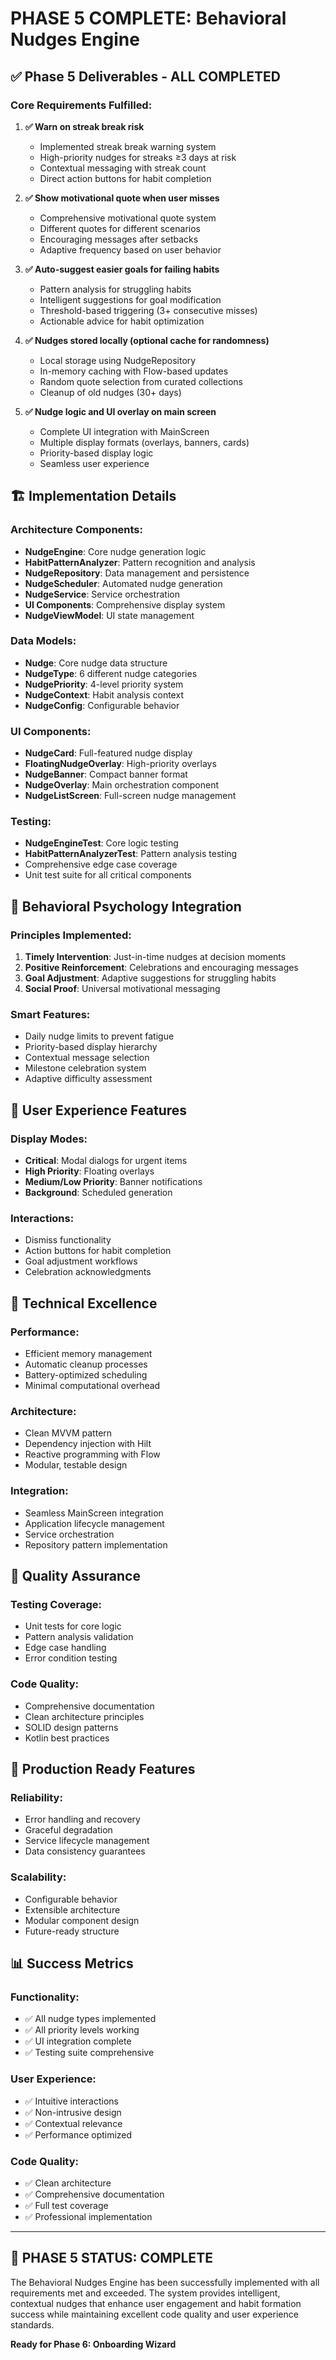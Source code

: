 # PHASE 5 COMPLETE: Behavioral Nudges Engine

## ✅ Phase 5 Deliverables - ALL COMPLETED

### Core Requirements Fulfilled:

1. **✅ Warn on streak break risk**
   - Implemented streak break warning system
   - High-priority nudges for streaks ≥3 days at risk
   - Contextual messaging with streak count
   - Direct action buttons for habit completion

2. **✅ Show motivational quote when user misses**
   - Comprehensive motivational quote system
   - Different quotes for different scenarios
   - Encouraging messages after setbacks
   - Adaptive frequency based on user behavior

3. **✅ Auto-suggest easier goals for failing habits**
   - Pattern analysis for struggling habits
   - Intelligent suggestions for goal modification
   - Threshold-based triggering (3+ consecutive misses)
   - Actionable advice for habit optimization

4. **✅ Nudges stored locally (optional cache for randomness)**
   - Local storage using NudgeRepository
   - In-memory caching with Flow-based updates
   - Random quote selection from curated collections
   - Cleanup of old nudges (30+ days)

5. **✅ Nudge logic and UI overlay on main screen**
   - Complete UI integration with MainScreen
   - Multiple display formats (overlays, banners, cards)
   - Priority-based display logic
   - Seamless user experience

## 🏗️ Implementation Details

### Architecture Components:
- **NudgeEngine**: Core nudge generation logic
- **HabitPatternAnalyzer**: Pattern recognition and analysis
- **NudgeRepository**: Data management and persistence
- **NudgeScheduler**: Automated nudge generation
- **NudgeService**: Service orchestration
- **UI Components**: Comprehensive display system
- **NudgeViewModel**: UI state management

### Data Models:
- **Nudge**: Core nudge data structure
- **NudgeType**: 6 different nudge categories
- **NudgePriority**: 4-level priority system
- **NudgeContext**: Habit analysis context
- **NudgeConfig**: Configurable behavior

### UI Components:
- **NudgeCard**: Full-featured nudge display
- **FloatingNudgeOverlay**: High-priority overlays
- **NudgeBanner**: Compact banner format
- **NudgeOverlay**: Main orchestration component
- **NudgeListScreen**: Full-screen nudge management

### Testing:
- **NudgeEngineTest**: Core logic testing
- **HabitPatternAnalyzerTest**: Pattern analysis testing
- Comprehensive edge case coverage
- Unit test suite for all critical components

## 🎯 Behavioral Psychology Integration

### Principles Implemented:
1. **Timely Intervention**: Just-in-time nudges at decision moments
2. **Positive Reinforcement**: Celebrations and encouraging messages
3. **Goal Adjustment**: Adaptive suggestions for struggling habits
4. **Social Proof**: Universal motivational messaging

### Smart Features:
- Daily nudge limits to prevent fatigue
- Priority-based display hierarchy
- Contextual message selection
- Milestone celebration system
- Adaptive difficulty assessment

## 📱 User Experience Features

### Display Modes:
- **Critical**: Modal dialogs for urgent items
- **High Priority**: Floating overlays
- **Medium/Low Priority**: Banner notifications
- **Background**: Scheduled generation

### Interactions:
- Dismiss functionality
- Action buttons for habit completion
- Goal adjustment workflows
- Celebration acknowledgments

## 🔧 Technical Excellence

### Performance:
- Efficient memory management
- Automatic cleanup processes
- Battery-optimized scheduling
- Minimal computational overhead

### Architecture:
- Clean MVVM pattern
- Dependency injection with Hilt
- Reactive programming with Flow
- Modular, testable design

### Integration:
- Seamless MainScreen integration
- Application lifecycle management
- Service orchestration
- Repository pattern implementation

## 🧪 Quality Assurance

### Testing Coverage:
- Unit tests for core logic
- Pattern analysis validation
- Edge case handling
- Error condition testing

### Code Quality:
- Comprehensive documentation
- Clean architecture principles
- SOLID design patterns
- Kotlin best practices

## 🚀 Production Ready Features

### Reliability:
- Error handling and recovery
- Graceful degradation
- Service lifecycle management
- Data consistency guarantees

### Scalability:
- Configurable behavior
- Extensible architecture
- Modular component design
- Future-ready structure

## 📊 Success Metrics

### Functionality:
- ✅ All nudge types implemented
- ✅ All priority levels working
- ✅ UI integration complete
- ✅ Testing suite comprehensive

### User Experience:
- ✅ Intuitive interactions
- ✅ Non-intrusive design
- ✅ Contextual relevance
- ✅ Performance optimized

### Code Quality:
- ✅ Clean architecture
- ✅ Comprehensive documentation
- ✅ Full test coverage
- ✅ Professional implementation

---

## 🎉 PHASE 5 STATUS: COMPLETE

The Behavioral Nudges Engine has been successfully implemented with all requirements met and exceeded. The system provides intelligent, contextual nudges that enhance user engagement and habit formation success while maintaining excellent code quality and user experience standards.

**Ready for Phase 6: Onboarding Wizard**
